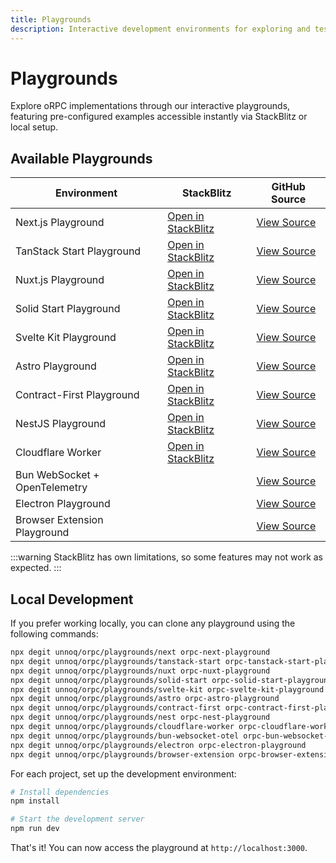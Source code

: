 ```yaml
---
title: Playgrounds
description: Interactive development environments for exploring and testing oRPC functionality.
---
```


# Playgrounds

Explore oRPC implementations through our interactive playgrounds,
featuring pre-configured examples accessible instantly via StackBlitz or local setup.

## Available Playgrounds

| Environment                   | StackBlitz                                                                                             | GitHub Source                                                                         |
| ----------------------------- | ------------------------------------------------------------------------------------------------------ | ------------------------------------------------------------------------------------- |
| Next.js Playground            | [Open in StackBlitz](https://stackblitz.com/github/unnoq/orpc/tree/main/playgrounds/next)              | [View Source](https://github.com/unnoq/orpc/tree/main/playgrounds/next)               |
| TanStack Start Playground     | [Open in StackBlitz](https://stackblitz.com/github/unnoq/orpc/tree/main/playgrounds/tanstack-start)    | [View Source](https://github.com/unnoq/orpc/tree/main/playgrounds/tanstack-start)     |
| Nuxt.js Playground            | [Open in StackBlitz](https://stackblitz.com/github/unnoq/orpc/tree/main/playgrounds/nuxt)              | [View Source](https://github.com/unnoq/orpc/tree/main/playgrounds/nuxt)               |
| Solid Start Playground        | [Open in StackBlitz](https://stackblitz.com/github/unnoq/orpc/tree/main/playgrounds/solid-start)       | [View Source](https://github.com/unnoq/orpc/tree/main/playgrounds/solid-start)        |
| Svelte Kit Playground         | [Open in StackBlitz](https://stackblitz.com/github/unnoq/orpc/tree/main/playgrounds/svelte-kit)        | [View Source](https://github.com/unnoq/orpc/tree/main/playgrounds/svelte-kit)         |
| Astro Playground              | [Open in StackBlitz](https://stackblitz.com/github/unnoq/orpc/tree/main/playgrounds/astro)             | [View Source](https://github.com/unnoq/orpc/tree/main/playgrounds/astro)              |
| Contract-First Playground     | [Open in StackBlitz](https://stackblitz.com/github/unnoq/orpc/tree/main/playgrounds/contract-first)    | [View Source](https://github.com/unnoq/orpc/tree/main/playgrounds/contract-first)     |
| NestJS Playground             | [Open in StackBlitz](https://stackblitz.com/github/unnoq/orpc/tree/main/playgrounds/nest)              | [View Source](https://github.com/unnoq/orpc/tree/main/playgrounds/nest)               |
| Cloudflare Worker             | [Open in StackBlitz](https://stackblitz.com/github/unnoq/orpc/tree/main/playgrounds/cloudflare-worker) | [View Source](https://github.com/unnoq/orpc/tree/main/playgrounds/cloudflare-worker)  |
| Bun WebSocket + OpenTelemetry |                                                                                                        | [View Source](https://github.com/unnoq/orpc/tree/main/playgrounds/bun-websocket-otel) |
| Electron Playground           |                                                                                                        | [View Source](https://github.com/unnoq/orpc/tree/main/playgrounds/electron)           |
| Browser Extension Playground  |                                                                                                        | [View Source](https://github.com/unnoq/orpc/tree/main/playgrounds/browser-extension)  |

:::warning
StackBlitz has own limitations, so some features may not work as expected.
:::

## Local Development

If you prefer working locally, you can clone any playground using the following commands:

```bash
npx degit unnoq/orpc/playgrounds/next orpc-next-playground
npx degit unnoq/orpc/playgrounds/tanstack-start orpc-tanstack-start-playground
npx degit unnoq/orpc/playgrounds/nuxt orpc-nuxt-playground
npx degit unnoq/orpc/playgrounds/solid-start orpc-solid-start-playground
npx degit unnoq/orpc/playgrounds/svelte-kit orpc-svelte-kit-playground
npx degit unnoq/orpc/playgrounds/astro orpc-astro-playground
npx degit unnoq/orpc/playgrounds/contract-first orpc-contract-first-playground
npx degit unnoq/orpc/playgrounds/nest orpc-nest-playground
npx degit unnoq/orpc/playgrounds/cloudflare-worker orpc-cloudflare-worker-playground
npx degit unnoq/orpc/playgrounds/bun-websocket-otel orpc-bun-websocket-otel-playground
npx degit unnoq/orpc/playgrounds/electron orpc-electron-playground
npx degit unnoq/orpc/playgrounds/browser-extension orpc-browser-extension-playground
```

For each project, set up the development environment:

```bash
# Install dependencies
npm install

# Start the development server
npm run dev
```

That's it! You can now access the playground at `http://localhost:3000`.
